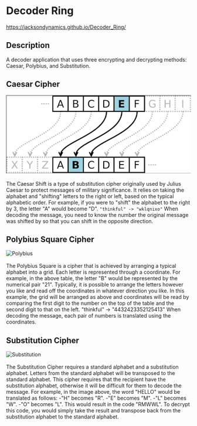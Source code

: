 # Decoder Ring


https://jacksondynamics.github.io/Decoder_Ring/


## Description

A decoder application that uses three encrypting and decrypting methods: Caesar, Polybius, and Substitution.

## Caesar Cipher

![Caesar](/Caesar.png)
<br />
<br />
The Caesar Shift is a type of substitution cipher originally used by Julius Caesar to protect messages of military significance. It relies on taking the alphabet and "shifting" letters to the right or left, based on the typical alphabetic order. For example, if you were to "shift" the alphabet to the right by 3, the letter "A" would become "D".
```"thinkful" -> "wklqnixo"```
When decoding the message, you need to know the number the original message was shifted by so that you can shift in the opposite direction.

## Polybius Square Cipher

![Polybius](/Polybius.png)
<br />
<br />
The Polybius Square is a cipher that is achieved by arranging a typical alphabet into a grid. Each letter is represented through a coordinate. For example, in the above table, the letter "B" would be represented by the numerical pair "21".
Typically, it is possible to arrange the letters however you like and read off the coordinates in whatever direction you like. In this example, the grid will be arranged as above and coordinates will be read by comparing the first digit to the number on the top of the table and the second digit to that on the left.
"thinkful" -> "4432423352125413"
When decoding the message, each pair of numbers is translated using the coordinates.

## Substitution Cipher

![Substitution](/Substitution.png)
<br />
<br />
The Substitution Cipher requires a standard alphabet and a substitution alphabet. Letters from the standard alphabet will be transposed to the standard alphabet. This cipher requires that the recipient have the substitution alphabet, otherwise it will be difficult for them to decode the message.
For example, in the image above, the word "HELLO" would be translated as follows:
-"H" becomes "R".
-"E" becomes "M".
-"L" becomes "W".
-"O" becomes "L".
This would result in the code "RMWWL". To decrypt this code, you would simply take the result and transpose back from the substitution alphabet to the standard alphabet.
